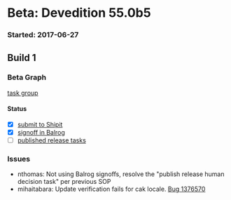 # Beta: Devedition 55.0b5

### Started: 2017-06-27

## Build 1

### Beta Graph
[task group](https://tools.taskcluster.net/push-inspector/#/dom4fHKgSFeXo_8g2cni2w)


#### Status
- [x] [submit to Shipit](https://wiki.mozilla.org/Release:Release_Automation_on_Mercurial:Starting_a_Release#Submit_to_Ship_It)
- [x] [signoff in Balrog](../how-tos/relpro.md#3-signoffs)
- [ ] [published release tasks](../how-tos/relpro.md#4-publish-release)

### Issues
- nthomas: Not using Balrog signoffs, resolve the "publish release human decision task" per previous SOP
- mihaitabara: Update verification fails for cak locale. [Bug 1376570](https://bugzil.la/1376570)


